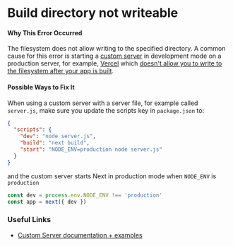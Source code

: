 # Build directory not writeable

#### Why This Error Occurred

The filesystem does not allow writing to the specified directory. A common cause for this error is starting a [custom server](https://nextjs.org/docs#custom-server-and-routing) in development mode on a production server, for example, [Vercel](https://vercel.com) which [doesn't allow you to write to the filesystem after your app is built](https://vercel.com/docs/deployment-types/node#file-system-specifications).

#### Possible Ways to Fix It

When using a custom server with a server file, for example called `server.js`, make sure you update the scripts key in `package.json` to:

```json
{
  "scripts": {
    "dev": "node server.js",
    "build": "next build",
    "start": "NODE_ENV=production node server.js"
  }
}
```

and the custom server starts Next in production mode when `NODE_ENV` is `production`

```js
const dev = process.env.NODE_ENV !== 'production'
const app = next({ dev })
```

### Useful Links

- [Custom Server documentation + examples](https://nextjs.org/docs#custom-server-and-routing)
